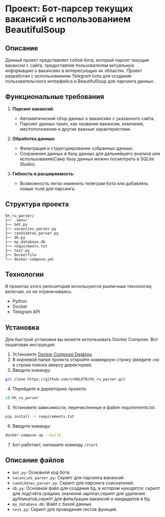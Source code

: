 # Проект: Бот-парсер текущих вакансий с использованием  BeautifulSoup

## Описание
Данный проект представляет собой бота, который парсит текущие вакансии с сайта, предоставляя пользователям актуальную информацию о вакансиях в интересующих их областях. Проект разработан с использованием Telegram bota для создания пользовательского интерфейса и BeautifulSoup для парсинга данных.

## Функциональные требования

1. **Парсинг вакансий**: 
   - Автоматический сбор данных о вакансиях с указанного сайта.
   - Парсинг данных таких, как название вакансии, компания, местоположение и другие важные характеристики.

2. **Обработка данных**: 
   - Фильтрация и структурирование собранных данных.
   - Сохранение данных в базу данных для дальнейшего анализа или использования(Саму базу данных можно посмотреть в SQLite Studio).

3. **Гибкость и расширяемость**:
   - Возможность легко изменить телеграм бота или добавлять новые поля для парсинга.
  
## Структура проекта
```plaintext
hh_ru_parser/
├── .venv/
├── bot.py
├── vacancies_parser.py
├── candidates_parser.py
├── db.py
├── my_database.db
├── requirments.txt
├── test.py
├── Dockerfile
└── docker-compose.yml
```

## Технологии

В проектах этого репозитория используются различные технологии, включая, но не ограничиваясь:

- Python
- Docker
- Telegram API

## Установка

Для быстрой установки вы можете использовать Docker Compose. Вот пошаговая инструкция:

1.  Установите [Docker Compose Desktop](https://www.docker.com/products/docker-desktop).
2.  В корневой папке проекта откройте командную строку (введите `cmd` в строке поиска вверху директории).
3.  Введите команду:
   ```sh
   git clone https://github.com/srGOLD78/hh_ru_parser.git
   ```
4.  Перейдите в директорию проекта:
   ```sh
   cd hh_ru_parser
   ```
5.  Установите зависимости, перечисленные в файле requirements.txt.
   ```sh
   pip install -r requirements.txt
   ```
6.  Введите команду:
   ```sh
   docker-compose up --build
   ```
7.  Бот работает, напишите команду `/start`.

## Описание файлов
- `bot.py`: Основной код бота.
- `vacancies_parser.py`: Скрипт для парсинга вакансий.
- `candidates_parser.py`: Скрипт для парсинга соискателей.
- `db.py`: Основной файл для создания бд, в котором находятся: скрипт для подсчёта средних значений зарплат,скрипт для удаления дубликатов,скрипт для фильтрации вакансий и кандидатов в бд.
- `my_database.db`: Файл с базой данных
- `test.py`: Скрипт для проведения тестов функций.

    
     

     
